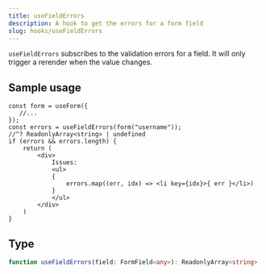 ```yaml
---
title: useFieldErrors
description: A hook to get the errors for a form field
slug: hooks/useFieldErrors
---
```


`useFieldErrors` subscribes to the validation errors for a field. It will only trigger a rerender when the value
changes.

## Sample usage

```tsx
const form = useForm({
   //... 
});
const errors = useFieldErrors(form("username"));
//^? ReadonlyArray<string> | undefined
if (errors && errors.length) {
    return (
        <div>
            Issues:
            <ul>
            {
                errors.map((err, idx) => <li key={idx}>{ err }</li>)
            }
            </ul>
        </div>
    )
}
```

## Type

```typescript
function useFieldErrors(field: FormField<any>): ReadonlyArray<string>
```
